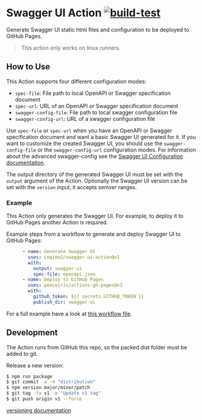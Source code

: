 # Swagger UI Action [![build-test](https://github.com/Legion2/swagger-ui-action/workflows/build-test/badge.svg)](https://github.com/Legion2/swagger-ui-action/actions?query=workflow%3Abuild-test+branch%3Amain)
Generate Swagger UI static html files and configuration to be deployed to GitHub Pages.

> This action only works on linux runners.
## How to Use
This Action supports four different configuration modes:
 * `spec-file`: File path to local OpenAPI or Swagger specification document
 * `spec-url`: URL of an OpenAPI or Swagger specification document
 * `swagger-config-file`: File path to local swagger configuration file
 * `swagger-config-url`: URL of a swagger configuration file

Use `spec-file` or `spec-url` when you have an OpenAPI or Swagger specification document and want a basic Swagger UI generated for it.
If you want to customize the created Swagger UI, you should use the `swagger-config-file` or the `swagger-config-url` configuration modes.
For information about the advanced swagger-config see the [Swagger UI Configuration documentation](https://swagger.io/docs/open-source-tools/swagger-ui/usage/configuration/).

The output directory of the generated Swagger UI must be set with the `output` argument of the Action.
Optionally the Swagger UI version can be set with the `version` input, it accepts semver ranges.

### Example
This Action only generates the Swagger UI.
For example, to deploy it to GitHub Pages another Action is required.

Example steps from a workflow to generate and deploy Swagger UI to GitHub Pages:
```yaml
      - name: Generate Swagger UI
        uses: Legion2/swagger-ui-action@v1
        with:
          output: swagger-ui
          spec-file: openapi.json
      - name: Deploy to GitHub Pages
        uses: peaceiris/actions-gh-pages@v3
        with:
          github_token: ${{ secrets.GITHUB_TOKEN }}
          publish_dir: swagger-ui
```

For a full example have a look at [this workflow file](https://github.com/Legion2/open-cue-service/blob/master/.github/workflows/pages.yml).

## Development

The Action runs from GitHub this repo, so the packed dist folder must be added to git. 

Release a new version:
```bash
$ npm run package
$ git commit -a -m "distribution"
$ npm version major/minor/patch
$ git tag -fa v1 -m "Update v1 tag"
$ git push origin v1 --force
```

[versioning documentation](https://github.com/actions/toolkit/blob/master/docs/action-versioning.md)
